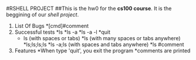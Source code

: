 #RSHELL PROJECT
##This is the hw0 for the **cs100 course**.
It is the beggining of our *shell project*.

1. List Of Bugs
    *[cmd]#comment
2. Successful tests
    *ls
    *ls -a
    *ls -a -l
    *quit
    *   ls (with spaces or tabs)
    *ls      (with many spaces or tabs anywhere)
    *ls;ls;ls;ls
    *ls -a;ls (with spaces and tabs anywhere)
    *ls #comment
3. Features
    *When type 'quit', you exit the program
    *comments are printed 
